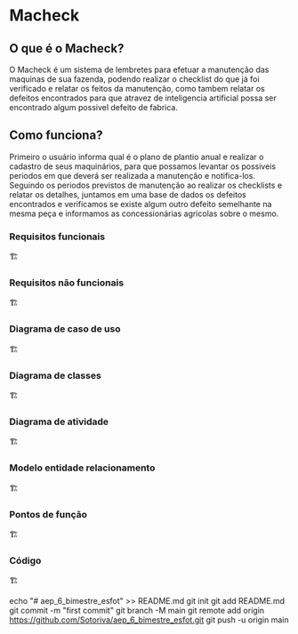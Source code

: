 # Macheck

## O que é o Macheck?
O Macheck é um sistema de lembretes para efetuar a manutenção das maquinas de sua fazenda, podendo realizar o checklist do que já foi verificado e relatar os feitos da manutenção, como tambem relatar os defeitos encontrados para que atravez de inteligencia artificial possa ser encontrado algum possivel defeito de fabrica.

## Como funciona?
Primeiro o usuário informa qual é o plano de plantio anual e realizar o cadastro de seus maquinários, para que possamos levantar os possiveis periodos em que deverá ser realizada a manutenção e notifica-los. Seguindo os periodos previstos de manutenção ao realizar os checklists e relatar os detalhes, juntamos em uma base de dados os defeitos encontrados e verificamos se existe algum outro defeito semelhante na mesma peça e informamos as concessionárias agricolas sobre o mesmo.

### Requisitos funcionais
🏗

### Requisitos não funcionais
🏗

### Diagrama de caso de uso
🏗

### Diagrama de classes
🏗

### Diagrama de atividade
🏗

### Modelo entidade relacionamento
🏗

### Pontos de função
🏗

### Código
🏗




echo "# aep_6_bimestre_esfot" >> README.md
git init
git add README.md
git commit -m "first commit"
git branch -M main
git remote add origin https://github.com/Sotoriva/aep_6_bimestre_esfot.git
git push -u origin main
